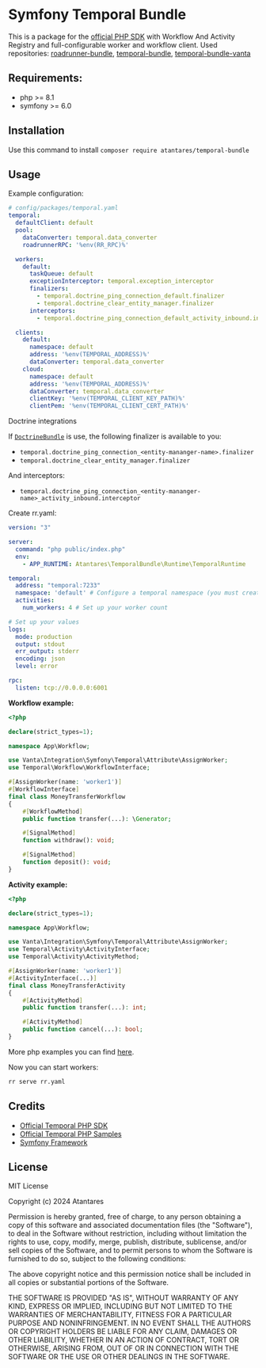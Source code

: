 # Symfony Temporal Bundle

This is a package for the [official PHP SDK](https://github.com/temporalio/sdk-php) with Workflow And Activity Registry and full-configurable worker and workflow client. 
Used repositories: [roadrunner-bundle](https://github.com/Baldinof/roadrunner-bundle), [temporal-bundle](https://github.com/highcoreorg/temporal-bundle), [temporal-bundle-vanta](https://github.com/VantaFinance/temporal-bundle)

## Requirements:

- php >= 8.1
- symfony >= 6.0

## Installation

Use this command to install
`composer require atantares/temporal-bundle`

## Usage

Example configuration:
```yaml
# config/packages/temporal.yaml
temporal:
  defaultClient: default
  pool:
    dataConverter: temporal.data_converter
    roadrunnerRPC: '%env(RR_RPC)%'

  workers:
    default:
      taskQueue: default
      exceptionInterceptor: temporal.exception_interceptor
      finalizers:
        - temporal.doctrine_ping_connection_default.finalizer
        - temporal.doctrine_clear_entity_manager.finalizer
      interceptors:
        - temporal.doctrine_ping_connection_default_activity_inbound.interceptor

  clients:
    default:
      namespace: default
      address: '%env(TEMPORAL_ADDRESS)%'
      dataConverter: temporal.data_converter
    cloud:
      namespace: default
      address: '%env(TEMPORAL_ADDRESS)%'
      dataConverter: temporal.data_converter
      clientKey: '%env(TEMPORAL_CLIENT_KEY_PATH)%'
      clientPem: '%env(TEMPORAL_CLIENT_CERT_PATH)%'
```

Doctrine integrations

If [`DoctrineBundle`](https://github.com/doctrine/DoctrineBundle) is use, the following finalizer is available to you:

- `temporal.doctrine_ping_connection_<entity-mananger-name>.finalizer`
- `temporal.doctrine_clear_entity_manager.finalizer`

And interceptors:
- `temporal.doctrine_ping_connection_<entity-mananger-name>_activity_inbound.interceptor`

Create rr.yaml:
```yaml
version: "3"

server:
  command: "php public/index.php"
  env:
    - APP_RUNTIME: Atantares\TemporalBundle\Runtime\TemporalRuntime

temporal:
  address: "temporal:7233"
  namespace: 'default' # Configure a temporal namespace (you must create a namespace manually or use the default namespace named "default")
  activities:
    num_workers: 4 # Set up your worker count

# Set up your values
logs:
  mode: production
  output: stdout
  err_output: stderr
  encoding: json
  level: error

rpc:
  listen: tcp://0.0.0.0:6001
```

**Workflow example:**

```php
<?php

declare(strict_types=1);

namespace App\Workflow;

use Vanta\Integration\Symfony\Temporal\Attribute\AssignWorker;
use Temporal\Workflow\WorkflowInterface;

#[AssignWorker(name: 'worker1')]
#[WorkflowInterface]
final class MoneyTransferWorkflow
{
    #[WorkflowMethod]
    public function transfer(...): \Generator;

    #[SignalMethod]
    function withdraw(): void;

    #[SignalMethod]
    function deposit(): void;
}
```

**Activity example:**

```php
<?php

declare(strict_types=1);

namespace App\Workflow;

use Vanta\Integration\Symfony\Temporal\Attribute\AssignWorker;
use Temporal\Activity\ActivityInterface;
use Temporal\Activity\ActivityMethod;

#[AssignWorker(name: 'worker1')]
#[ActivityInterface(...)]
final class MoneyTransferActivity
{
    #[ActivityMethod]
    public function transfer(...): int;

    #[ActivityMethod]
    public function cancel(...): bool;
}
```

More php examples you can find [here](https://github.com/temporalio/samples-php).

Now you can start workers:
```bash
rr serve rr.yaml
```

## Credits

- [Official Temporal PHP SDK](https://github.com/temporalio/sdk-php)
- [Official Temporal PHP Samples](https://github.com/temporalio/samples-php)
- [Symfony Framework](https://github.com/symfony/symfony)

## License

MIT License

Copyright (c) 2024 Atantares

Permission is hereby granted, free of charge, to any person obtaining a copy
of this software and associated documentation files (the "Software"), to deal
in the Software without restriction, including without limitation the rights
to use, copy, modify, merge, publish, distribute, sublicense, and/or sell
copies of the Software, and to permit persons to whom the Software is
furnished to do so, subject to the following conditions:

The above copyright notice and this permission notice shall be included in all
copies or substantial portions of the Software.

THE SOFTWARE IS PROVIDED "AS IS", WITHOUT WARRANTY OF ANY KIND, EXPRESS OR
IMPLIED, INCLUDING BUT NOT LIMITED TO THE WARRANTIES OF MERCHANTABILITY,
FITNESS FOR A PARTICULAR PURPOSE AND NONINFRINGEMENT. IN NO EVENT SHALL THE
AUTHORS OR COPYRIGHT HOLDERS BE LIABLE FOR ANY CLAIM, DAMAGES OR OTHER
LIABILITY, WHETHER IN AN ACTION OF CONTRACT, TORT OR OTHERWISE, ARISING FROM,
OUT OF OR IN CONNECTION WITH THE SOFTWARE OR THE USE OR OTHER DEALINGS IN THE
SOFTWARE.


